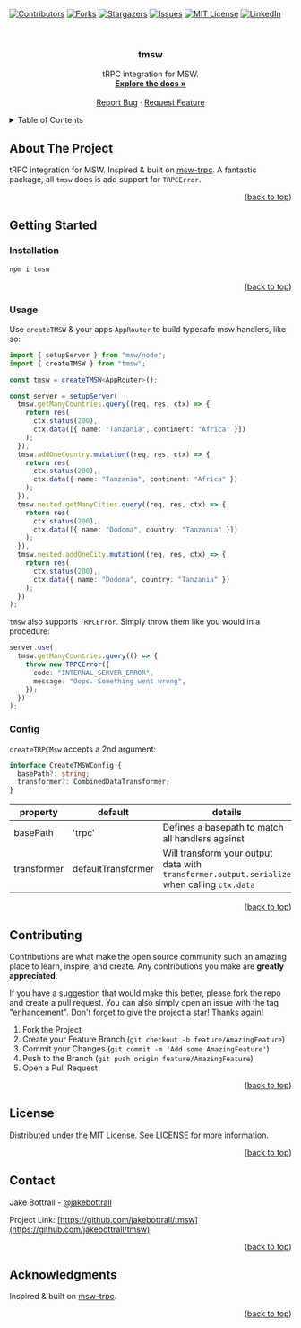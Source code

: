 <a name="readme-top"></a>

[![Contributors][contributors-shield]][contributors-url]
[![Forks][forks-shield]][forks-url]
[![Stargazers][stars-shield]][stars-url]
[![Issues][issues-shield]][issues-url]
[![MIT License][license-shield]][license-url]
[![LinkedIn][linkedin-shield]][linkedin-url]

<!-- PROJECT LOGO -->
<br />
<div align="center">
  <a href="https://github.com/jakebottrall/tmsw">
  </a>

<h3 align="center">tmsw</h3>

  <p align="center">
    tRPC integration for MSW.
    <br />
    <a href="https://github.com/jakebottrall/tmsw"><strong>Explore the docs »</strong></a>
    <br />
    <br />
    <a href="https://github.com/jakebottrall/tmsw/issues">Report Bug</a>
    ·
    <a href="https://github.com/jakebottrall/tmsw/issues">Request Feature</a>
  </p>
</div>

<!-- TABLE OF CONTENTS -->
<details>
  <summary>Table of Contents</summary>
  <ol>
    <li>
      <a href="#about-the-project">About The Project</a>
    </li>
    <li>
      <a href="#getting-started">Getting Started</a>
      <ul>
        <li><a href="#installation">Installation</a></li>
        <li><a href="#usage">Usage</a></li>
      </ul>
    </li>
    <li><a href="#contributing">Contributing</a></li>
    <li><a href="#license">License</a></li>
    <li><a href="#contact">Contact</a></li>
    <li><a href="#acknowledgments">Acknowledgments</a></li>
  </ol>
</details>

<!-- ABOUT THE PROJECT -->

## About The Project

tRPC integration for MSW. Inspired & built on [msw-trpc](https://github.com/maloguertin/msw-trpc). A fantastic package, all `tmsw` does is add support for `TRPCError`.

<p align="right">(<a href="#readme-top">back to top</a>)</p>

<!-- GETTING STARTED -->

## Getting Started

### Installation

```sh
npm i tmsw
```

<p align="right">(<a href="#readme-top">back to top</a>)</p>

<!-- USAGE EXAMPLES -->

### Usage

Use `createTMSW` & your apps `AppRouter` to build typesafe msw handlers, like so:

```ts
import { setupServer } from "msw/node";
import { createTMSW } from "tmsw";

const tmsw = createTMSW<AppRouter>();

const server = setupServer(
  tmsw.getManyCountries.query((req, res, ctx) => {
    return res(
      ctx.status(200),
      ctx.data([{ name: "Tanzania", continent: "Africa" }])
    );
  }),
  tmsw.addOneCountry.mutation((req, res, ctx) => {
    return res(
      ctx.status(200),
      ctx.data({ name: "Tanzania", continent: "Africa" })
    );
  }),
  tmsw.nested.getManyCities.query((req, res, ctx) => {
    return res(
      ctx.status(200),
      ctx.data([{ name: "Dodoma", country: "Tanzania" }])
    );
  }),
  tmsw.nested.addOneCity.mutation((req, res, ctx) => {
    return res(
      ctx.status(200),
      ctx.data({ name: "Dodoma", country: "Tanzania" })
    );
  })
);
```

`tmsw` also supports `TRPCError`. Simply throw them like you would in a procedure:

```ts
server.use(
  tmsw.getManyCountries.query(() => {
    throw new TRPCError({
      code: "INTERNAL_SERVER_ERROR",
      message: "Oops. Something went wrong",
    });
  })
);
```

### Config

`createTRPCMsw` accepts a 2nd argument:

```typescript
interface CreateTMSWConfig {
  basePath?: string;
  transformer?: CombinedDataTransformer;
}
```

| property    | default            | details                                                                                     |
| ----------- | ------------------ | ------------------------------------------------------------------------------------------- |
| basePath    | 'trpc'             | Defines a basepath to match all handlers against                                            |
| transformer | defaultTransformer | Will transform your output data with `transformer.output.serialize` when calling `ctx.data` |

<p align="right">(<a href="#readme-top">back to top</a>)</p>

<!-- CONTRIBUTING -->

## Contributing

Contributions are what make the open source community such an amazing place to learn, inspire, and create. Any contributions you make are **greatly appreciated**.

If you have a suggestion that would make this better, please fork the repo and create a pull request. You can also simply open an issue with the tag "enhancement".
Don't forget to give the project a star! Thanks again!

1. Fork the Project
2. Create your Feature Branch (`git checkout -b feature/AmazingFeature`)
3. Commit your Changes (`git commit -m 'Add some AmazingFeature'`)
4. Push to the Branch (`git push origin feature/AmazingFeature`)
5. Open a Pull Request

<p align="right">(<a href="#readme-top">back to top</a>)</p>

<!-- LICENSE -->

## License

Distributed under the MIT License. See [LICENSE](LICENSE) for more information.

<p align="right">(<a href="#readme-top">back to top</a>)</p>

<!-- CONTACT -->

## Contact

Jake Bottrall - [@jakebottrall](https://twitter.com/jakebottrall)

Project Link: [https://github.com/jakebottrall/tmsw](https://github.com/jakebottrall/tmsw)

<p align="right">(<a href="#readme-top">back to top</a>)</p>

<!-- ACKNOWLEDGMENTS -->

## Acknowledgments

Inspired & built on [msw-trpc](https://github.com/maloguertin/msw-trpc).

<p align="right">(<a href="#readme-top">back to top</a>)</p>

<!-- MARKDOWN LINKS & IMAGES -->
<!-- https://www.markdownguide.org/basic-syntax/#reference-style-links -->

[contributors-shield]: https://img.shields.io/github/contributors/jakebottrall/tmsw.svg?style=for-the-badge
[contributors-url]: https://github.com/jakebottrall/tmsw/graphs/contributors
[forks-shield]: https://img.shields.io/github/forks/jakebottrall/tmsw.svg?style=for-the-badge
[forks-url]: https://github.com/jakebottrall/tmsw/network/members
[stars-shield]: https://img.shields.io/github/stars/jakebottrall/tmsw.svg?style=for-the-badge
[stars-url]: https://github.com/jakebottrall/tmsw/stargazers
[issues-shield]: https://img.shields.io/github/issues/jakebottrall/tmsw.svg?style=for-the-badge
[issues-url]: https://github.com/jakebottrall/tmsw/issues
[license-shield]: https://img.shields.io/github/license/jakebottrall/tmsw.svg?style=for-the-badge
[license-url]: https://github.com/jakebottrall/tmsw/blob/master/LICENSE.txt
[linkedin-shield]: https://img.shields.io/badge/-LinkedIn-black.svg?style=for-the-badge&logo=linkedin&colorB=555
[linkedin-url]: https://linkedin.com/in/jakebottrall
